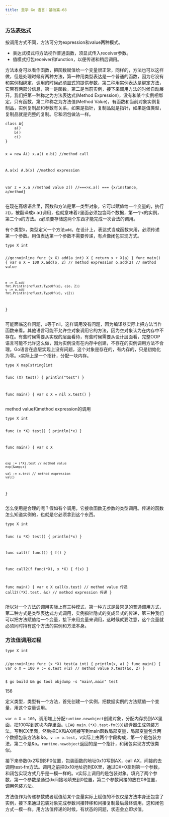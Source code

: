 ```yaml
---
title: 重学 Go 语言：基础篇-68
---
```

<article id="topicContainer" class="column_content"><h2 class="topic_title"></h2><div><h3 id="">方法表达式</h3>
<p>按调用方式不同，方法可分为expression和value两种模式。</p>
<ul>
<li>表达式模式将方法视作普通函数，须显式传入receiver参数。</li>
<li>值模式打包receiver和function，以便传递和稍后调用。</li>
</ul>
<p>方法本身可以看作函数，把函数赋值给一个变量很正常，同样的，方法也可以这样做，但是处理时候有两种方法，第一种用类型表达是一个普通的函数，因为它没有和实例相绑定，调用的时候必须显式的提供参数，第二种用实例表达是绑定方法，它带有两部分信息，第一是函数，第二是当前实例，接下来调用方法的时候自动展开。我们把第一种称之为方法表达式(Method Expression)，没有和某个实例相绑定，只有函数，第二种称之为方法值(Method Value)，有函数和当前对象实例复制品，实例复制品和参数有关系，如果是指针，复制品就是指针，如果是值类型，复制品就是完整的复制。它和闭包做法一样。</p>
<pre><code class="go language-go">class A{
    a()
    b()
    c()
}

x = new A()
x.a()
x.b() //method call

A.a(x)
A.b(x) //method expression

var z = x.a //method value
z() //===&gt;x.a() === {x/instance, a/method}
</code></pre>
<p>在现在高级语言里，函数和方法是第一类型对象，它可以赋值给一个变量的，执行z()，被翻译成x.a()调用，也就意味着z里面必须包含两个数据，第一个x的实例，第二个a的方法。z必须要存储这两个东西才能完成一次合法的调用。</p>
<p>有个类型<code>X</code>，类型定义一个方法<code>add</code>。在设计上，表达式当成函数来用，必须传递第一个参数。用值表达第一个参数不需要传递，有点像闭包实现方式。</p>
<pre><code class="go language-go">type X int

//go:noinline
func (x X) add(a int) X {
    return x + X(a)
}
func main() {
    var o X = 100
    X.add(o, 2) // method expression
    o.add(2)    // method value

    e := X.add
    fmt.Println(reflect.TypeOf(e), e(o, 2))
    v := o.add
    fmt.Println(reflect.TypeOf(v), v(2))
}
</code></pre>
<p>可能面临这样问题，<code>x</code>等于nil，这样调用没有问题，因为编译器实际上把方法当作函数来看。其他语言可能不允许空对象调用它的方法，因为空对象认为在内存中不存在。有些时候需要从实现的层面看待，有些时候需要从设计层面看，完整OOP语言可能不允许这么做，因为实例没有在内存中创建，不存在的实例调用方法不合理。Go语言在底层实现上没有问题，这个对象是存在的，有内存的，只是初始化为零。<code>x</code>实际上是一个指针，分配一块内存。</p>
<pre><code class="go language-go">type X map[string]int

func (X) test() {
    println("test")
}

func main() {
    var x X = nil
    x.test()
}
</code></pre>
<p>method value和method expression的调用</p>
<pre><code class="go language-go">type X int

func (x *X) test() {
    println(*x)
}

func main() {
    var x X

    exp := (*X).test // method value
    exp(&amp;x)

    val := x.test // method expression
    val()
}
</code></pre>
<p>怎么使用是合理的呢？假如有个调用，它接收函数无参数的类型调用。传递的函数怎么知道实例的，也就是它必须拿到这个东西。</p>
<pre><code class="go language-go">type X int

func (x *X) test() {
    println(*x)
}

func call(f func()) {
    f()
}

func call2(f func(*X), x *X) {
    f(x)
}

func main() {
    var x X
    call(x.test)         // method value 传递
    call2((*X).test, &amp;x) // method expression 传递
}
</code></pre>
<p>所以对一个方法的调用实际上有三种模式，第一种方式是最常见的普通调用方式，第二种方式是类型表达式方式调用，实例指针隐式的变成显式的传递，第三种我们可以把方法赋值给一个变量，接下来用变量来调用，这时候就要注意，这个变量就必须同时持有这个方法的实例和方法本身。</p>
<h3 id="-1">方法值调用过程</h3>
<pre><code class="go language-go">type X int

//go:noinline
func (x *X) test(a int) {
    println(x, a)
}
func main() {
    var o X = 100
    v := o.test
    v(2) // method value X.test(&amp;o, 2)
}
</code></pre>
<pre><code>$ go build &amp;&amp; go tool objdump -s "main\.main" test
</code></pre>
<p>156</p>
<p>定义类型，类型有一个方法，首先创建一个实例，把数据实例的方法赋值一个变量，用这个变量调用。</p>
<p><code>var o X = 100</code>，调用堆上分配<code>runtime.newobject</code>创建对象，分配内存扔到AX里面，把100写到这块内存里面。<code>LEAQ main.(*X).test-fm(SB)</code>编译器生成包装方法，写到CX里面，然后把CX和AX间接写到main函数局部变量，局部变量包含两个数据包装方法和&amp;o。<code>v := o.test</code>，v实际上由两个字段构成，第一个是包装方法，第二个是&amp;o。<code>runtime.newobject</code>返回的是一个指针，和闭包实现方式很类似。</p>
<p>接下来参数0x2写到SP0位置，包装函数的地址0x10写到AX，call AX，间接的去调用test-fm方法。调用之前把0x10地址扔到DX里，通过DX+0拿到第一个参数，和闭包实现方式几乎是一模一样的。v实际上调用的是包装对象。填充了两个参数，第一个参数是通过dx间接地填充到0位置，第二个参数间接的放在08位置，调用包装方法。</p>
<p>方法值作为传递参数或者赋值给某个变量实际上赋值的不仅仅是方法本身还包含了实例，接下来通过包装对象完成参数间接转移和间接复制最后最终调用，这和闭包方式一模一样。用方法值传递的时候，有状态的问题，状态会立即求值。</p></div></article>